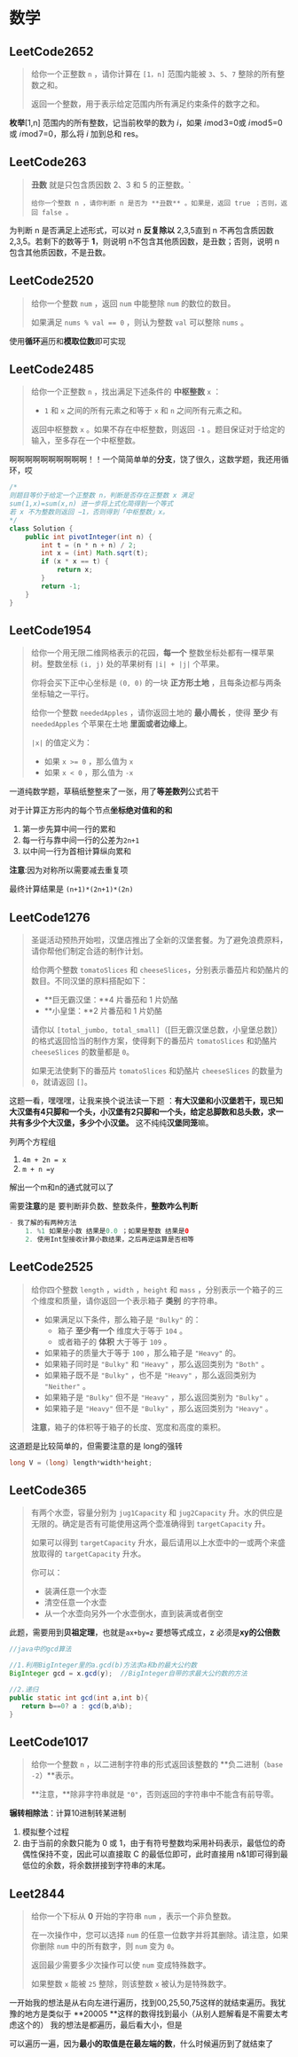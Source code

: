 # 数学

## LeetCode2652

> 给你一个正整数 `n` ，请你计算在 `[1，n]` 范围内能被 `3`、`5`、`7` 整除的所有整数之和。
>
> 返回一个整数，用于表示给定范围内所有满足约束条件的数字之和。



**枚举**[1,n] 范围内的所有整数，记当前枚举的数为 *i*，如果 *i* mod 3=0或 *i* mod 5=0或 *i* mod 7=0，那么将 *i* 加到总和 res。



## LeetCode263

> **丑数** 就是只包含质因数 2、3 和 5 的正整数。`
>
> `给你一个整数 n ，请你判断 n 是否为 **丑数** 。如果是，返回 true ；否则，返回 false 。`

为判断 n 是否满足上述形式，可以对 n **反复除以** 2,3,5直到 n 不再包含质因数 2,3,5。若剩下的数等于 **1**，则说明 n不包含其他质因数，是丑数；否则，说明 n 包含其他质因数，不是丑数。



## LeetCode2520

> 给你一个整数 `num` ，返回 `num` 中能整除 `num` 的数位的数目。
>
> 如果满足 `nums % val == 0` ，则认为整数 `val` 可以整除 `nums` 。

使用**循环**遍历和**模取位数**即可实现

## LeetCode2485

> 给你一个正整数 `n` ，找出满足下述条件的 **中枢整数** `x` ：
>
> - `1` 和 `x` 之间的所有元素之和等于 `x` 和 `n` 之间所有元素之和。
>
> 返回中枢整数 `x` 。如果不存在中枢整数，则返回 `-1` 。题目保证对于给定的输入，至多存在一个中枢整数。

啊啊啊啊啊啊啊啊啊啊！！一个简简单单的**分支**，饶了很久，这数学题，我还用循环，哎

```java
/*
则题目等价于给定一个正整数 n，判断是否存在正整数 x 满足
sum(1,x)=sum(x,n) 进一步将上式化简得到一个等式
若 x 不为整数则返回 −1，否则得到「中枢整数」x。
*/
class Solution {
    public int pivotInteger(int n) {
        int t = (n * n + n) / 2;
        int x = (int) Math.sqrt(t);
        if (x * x == t) {
            return x;
        }
        return -1;
    }
}
```

## LeetCode1954

> 给你一个用无限二维网格表示的花园，**每一个** 整数坐标处都有一棵苹果树。整数坐标 `(i, j)` 处的苹果树有 `|i| + |j|` 个苹果。
>
> 你将会买下正中心坐标是 `(0, 0)` 的一块 **正方形土地** ，且每条边都与两条坐标轴之一平行。
>
> 给你一个整数 `neededApples` ，请你返回土地的 **最小周长** ，使得 **至少** 有 `neededApples` 个苹果在土地 **里面或者边缘上**。
>
> `|x|` 的值定义为：
>
> - 如果 `x >= 0` ，那么值为 `x`
> - 如果 `x < 0` ，那么值为 `-x`

一道纯数学题，草稿纸整整来了一张，用了**等差数列**公式若干

对于计算正方形内的每个节点**坐标绝对值和的和**

1. 第一步先算中间一行的累和
2. 每一行与靠中间一行的公差为`2n+1`
3. 以中间一行为首相计算纵向累和

**注意**:因为对称所以需要减去重复项

最终计算结果是 `(n+1)*(2n+1)*(2n)`

## LeetCode1276

> 圣诞活动预热开始啦，汉堡店推出了全新的汉堡套餐。为了避免浪费原料，请你帮他们制定合适的制作计划。
>
> 给你两个整数 `tomatoSlices` 和 `cheeseSlices`，分别表示番茄片和奶酪片的数目。不同汉堡的原料搭配如下：
>
> - **巨无霸汉堡：**4 片番茄和 1 片奶酪
> - **小皇堡：**2 片番茄和 1 片奶酪
>
> 请你以 `[total_jumbo, total_small]`（[巨无霸汉堡总数，小皇堡总数]）的格式返回恰当的制作方案，使得剩下的番茄片 `tomatoSlices` 和奶酪片 `cheeseSlices` 的数量都是 `0`。
>
> 如果无法使剩下的番茄片 `tomatoSlices` 和奶酪片 `cheeseSlices` 的数量为 `0`，就请返回 `[]`。

这题一看，嘿嘿嘿，让我来换个说法读一下题 ：**有大汉堡和小汉堡若干，现已知大汉堡有4只脚和一个头，小汉堡有2只脚和一个头，给定总脚数和总头数，求一共有多少个大汉堡，多少个小汉堡。**   这不纯纯**汉堡同笼**嘛。

列两个方程组

1. `4m + 2n = x`
2. `m + n =y`

解出一个m和n的通式就可以了

需要**注意**的是 要判断非负数、整数条件，**整数咋么判断**

```java
- 我了解的有两种方法
    1. %1 如果是小数 结果是0.0 ；如果是整数 结果是0
    2. 使用Int型接收计算小数结果，之后再逆运算是否相等
```



## LeetCode2525

> 给你四个整数 `length` ，`width` ，`height` 和 `mass` ，分别表示一个箱子的三个维度和质量，请你返回一个表示箱子 **类别** 的字符串。
>
> - 如果满足以下条件，那么箱子是 `"Bulky"` 的：
>   - 箱子 **至少有一个** 维度大于等于 `104` 。
>   - 或者箱子的 **体积** 大于等于 `109` 。
> - 如果箱子的质量大于等于 `100` ，那么箱子是 `"Heavy"` 的。
> - 如果箱子同时是 `"Bulky"` 和 `"Heavy"` ，那么返回类别为 `"Both"` 。
> - 如果箱子既不是 `"Bulky"` ，也不是 `"Heavy"` ，那么返回类别为 `"Neither"` 。
> - 如果箱子是 `"Bulky"` 但不是 `"Heavy"` ，那么返回类别为 `"Bulky"` 。
> - 如果箱子是 `"Heavy"` 但不是 `"Bulky"` ，那么返回类别为 `"Heavy"` 。
>
> **注意**，箱子的体积等于箱子的长度、宽度和高度的乘积。

这道题是比较简单的，但需要注意的是 long的强转

```java
long V = (long) length*width*height;
```



## LeetCode365

> 有两个水壶，容量分别为 `jug1Capacity` 和 `jug2Capacity` 升。水的供应是无限的。确定是否有可能使用这两个壶准确得到 `targetCapacity` 升。
>
> 如果可以得到 `targetCapacity` 升水，最后请用以上水壶中的一或两个来盛放取得的 `targetCapacity` 升水。
>
> 你可以：
>
> - 装满任意一个水壶
> - 清空任意一个水壶
> - 从一个水壶向另外一个水壶倒水，直到装满或者倒空

此题，需要用到**贝祖定理**，也就是`ax+by=z` 要想等式成立，z 必须是**xy的公倍数**

```java
//java中的gcd算法

//1.利用BigInteger里的a.gcd(b)方法求a和b的最大公约数
BigInteger gcd = x.gcd(y);	//BigInteger自带的求最大公约数的方法

//2.递归
public static int gcd(int a,int b){
   return b==0? a : gcd(b,a%b);
}
```



## LeetCode1017

> 给你一个整数 `n` ，以二进制字符串的形式返回该整数的 **负二进制（`base -2`）**表示。
>
> **注意，**除非字符串就是 `"0"`，否则返回的字符串中不能含有前导零。

**辗转相除法**：计算10进制转某进制

1. 模拟整个过程
2. 由于当前的余数只能为 0 或 1，由于有符号整数均采用补码表示，最低位的奇偶性保持不变，因此可以直接取 C 的最低位即可，此时直接用 n&1即可得到最低位的余数，将余数拼接到字符串的末尾。



## Leet2844

> 给你一个下标从 **0** 开始的字符串 `num` ，表示一个非负整数。
>
> 在一次操作中，您可以选择 `num` 的任意一位数字并将其删除。请注意，如果你删除 `num` 中的所有数字，则 `num` 变为 `0`。
>
> 返回最少需要多少次操作可以使 `num` 变成特殊数字。
>
> 如果整数 `x` 能被 `25` 整除，则该整数 `x` 被认为是特殊数字。

一开始我的想法是从右向左进行遍历，找到00,25,50,75这样的就结束遍历。我犹豫的地方是类似于 **20005 **这样的数得找到最小（从别人题解看是不需要太考虑这个的） 我的想法是都遍历，最后看大小，但是

 可以遍历一遍，因为**最小的取值是在最左端的数**，什么时候遍历到了就结束了
